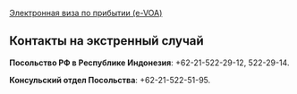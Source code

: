 [Электронная виза по прибытии (e-VOA)](https://evisa.imigrasi.go.id/)
## Контакты на экстренный случай

**Посольство РФ в Республике Индонезия**: +62-21-522-29-12, 522-29-14.

**Консульский отдел Посольства**: +62-21-522-51-95.